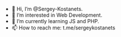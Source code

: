 - 👋 Hi, I’m @Sergey-Kostanets.
- 👀 I’m interested in Web Development.
- 🌱 I’m currently learning JS and PHP.
- 📫 How to reach me: t.me/sergeykostanets
